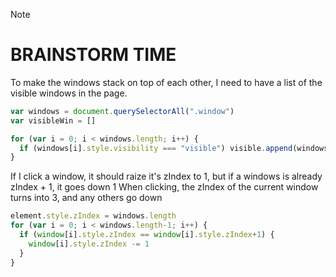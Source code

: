 >[!NOTE]
> # BRAINSTORM TIME
> To make the windows stack on top of each other, I need to have a list of the visible windows in the page.
> ```js
> var windows = document.querySelectorAll(".window")
> var visibleWin = []
> 
> for (var i = 0; i < windows.length; i++) {
>   if (windows[i].style.visibility === "visible") visible.append(windows[i])
> }
> ```
> If I click a window, it should raize it's zIndex to 1, but if a windows is already zIndex + 1, it goes down 1
> When clicking, the zIndex of the current window turns into 3, and any others go down
> ```js
> element.style.zIndex = windows.length
> for (var i = 0; i < windows.length-1; i++) {
>   if (window[i].style.zIndex == window[i].style.zIndex+1) {
>     window[i].style.zIndex -= 1
>   }
> }
> ```
